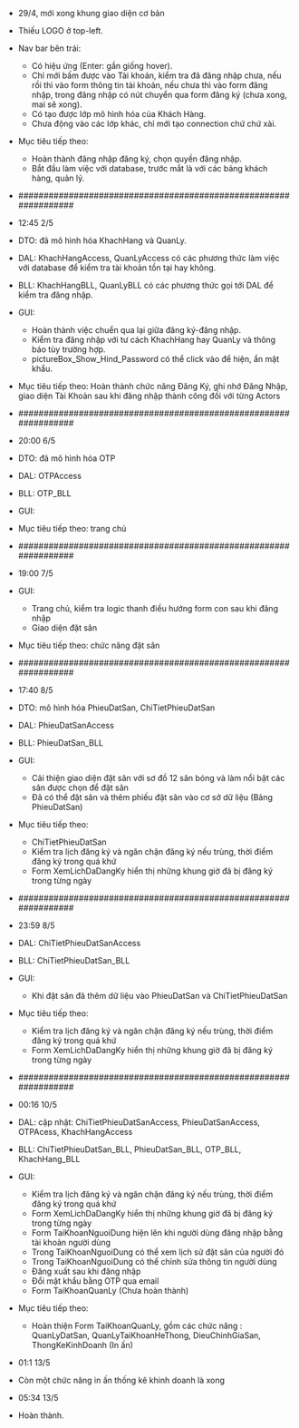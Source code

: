 - 29/4, mới xong khung giao diện cơ bản
- Thiếu LOGO ở top-left.
- Nav bar bên trái:
  + Có hiệu ứng (Enter: gần giống hover).
  + Chỉ mới bấm được vào Tài khoản, kiểm tra đã đăng nhập chưa, nếu rồi thì vào form thông tin tài khoản, nếu chưa thì vào form đăng nhập, trong đăng nhập có nút chuyển qua form đăng ký (chưa xong, mai sẽ xong).
  + Có tạo được lớp mô hình hóa của Khách Hàng.
  + Chưa động vào các lớp khác, chỉ mới tạo connection chứ chứ xài.

- Mục tiêu tiếp theo: 
  + Hoàn thành đăng nhập đăng ký, chọn quyền đăng nhập.
  + Bắt đầu làm việc với database, trước mắt là với các bảng khách hàng, quản lý.

- #################################################################
- 12:45 2/5
- DTO: đã mô hình hóa KhachHang và QuanLy.
- DAL: KhachHangAccess, QuanLyAccess có các phương thức làm việc với database để kiểm tra tài khoản tồn tại hay không.
- BLL:  KhachHangBLL, QuanLyBLL có các phương thức gọi tới DAL để kiểm tra đăng nhập.
- GUI: 
  + Hoàn thành việc chuển qua lại giữa đăng ký-đăng nhập.
  + Kiểm tra đăng nhập với tư cách KhachHang hay QuanLy và thông báo tùy trường hợp.
  + pictureBox_Show_Hind_Password có thể click vào để hiện, ẩn mật khẩu.

- Mục tiêu tiếp theo: Hoàn thành chức năng Đăng Ký, ghi nhớ Đăng Nhập, giao diện Tài Khoản sau khi đăng nhập thành công đối với từng Actors

- #################################################################
- 20:00 6/5
- DTO: đã mô hình hóa OTP
- DAL: OTPAccess
- BLL: OTP_BLL
- GUI: 

- Mục tiêu tiếp theo: trang chủ
- #################################################################

- 19:00 7/5
- GUI: 
  + Trang chủ, kiểm tra logic thanh điều hướng form con sau khi đăng nhập
  + Giao diện đặt sân
- Mục tiêu tiếp theo: chức năng đặt sân

- #################################################################
- 17:40 8/5
- DTO: mô hình hóa PhieuDatSan, ChiTietPhieuDatSan
- DAL: PhieuDatSanAccess
- BLL: PhieuDatSan_BLL
- GUI: 
  + Cải thiện giao diện đặt sân với sơ đồ 12 sân bóng và làm nổi bật các sân được chọn để đặt sân
  + Đã có thể đặt sân và thêm phiếu đặt sân vào cơ sở dữ liệu (Bảng PhieuDatSan)

- Mục tiêu tiếp theo: 
  + ChiTietPhieuDatSan
  + Kiểm tra lịch đăng ký và ngăn chặn đăng ký nếu trùng, thời điểm đăng ký trong quá khứ
  + Form XemLichDaDangKy hiển thị những khung giờ đã bị đăng ký trong từng ngày

- #################################################################
- 23:59 8/5
- DAL: ChiTietPhieuDatSanAccess
- BLL: ChiTietPhieuDatSan_BLL
- GUI: 
  + Khi đặt sân đã thêm dữ liệu vào PhieuDatSan và ChiTietPhieuDatSan

- Mục tiêu tiếp theo: 
  + Kiểm tra lịch đăng ký và ngăn chặn đăng ký nếu trùng, thời điểm đăng ký trong quá khứ
  + Form XemLichDaDangKy hiển thị những khung giờ đã bị đăng ký trong từng ngày

- #################################################################
- 00:16 10/5
- DAL: cập nhật: ChiTietPhieuDatSanAccess, PhieuDatSanAccess, OTPAcess, KhachHangAccess
- BLL: ChiTietPhieuDatSan_BLL, PhieuDatSan_BLL, OTP_BLL, KhachHang_BLL
- GUI: 
  + Kiểm tra lịch đăng ký và ngăn chặn đăng ký nếu trùng, thời điểm đăng ký trong quá khứ
  + Form XemLichDaDangKy hiển thị những khung giờ đã bị đăng ký trong từng ngày
  + Form TaiKhoanNguoiDung hiện lên khi người dùng đăng nhập bằng tài khoản người dùng
  + Trong TaiKhoanNguoiDung có thể xem lịch sử đặt sân của người đó
  + Trong TaiKhoanNguoiDung có thể chỉnh sửa thông tin người dùng
  + Đăng xuất sau khi đăng nhập
  + Đổi mật khẩu bằng OTP qua email
  + Form TaiKhoanQuanLy (Chưa hoàn thành)
- Mục tiêu tiếp theo: 
  + Hoàn thiện Form TaiKhoanQuanLy, gồm các chức năng : QuanLyDatSan, QuanLyTaiKhoanHeThong, DieuChinhGiaSan, ThongKeKinhDoanh (In ấn)

- 01:1 13/5
- Còn một chức năng in ấn thống kê khinh doanh là xong

- 05:34 13/5
- Hoàn thành.